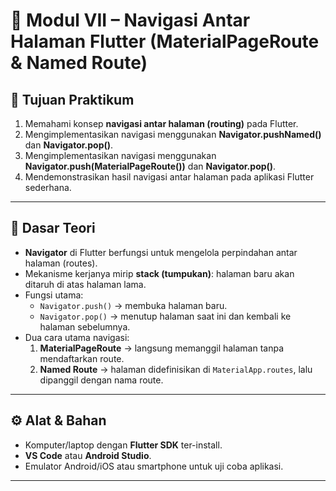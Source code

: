 # 📱 Modul VII – Navigasi Antar Halaman Flutter (MaterialPageRoute & Named Route)

## 🎯 Tujuan Praktikum
1. Memahami konsep **navigasi antar halaman (routing)** pada Flutter.  
2. Mengimplementasikan navigasi menggunakan **Navigator.pushNamed()** dan **Navigator.pop()**.  
3. Mengimplementasikan navigasi menggunakan **Navigator.push(MaterialPageRoute())** dan **Navigator.pop()**.  
4. Mendemonstrasikan hasil navigasi antar halaman pada aplikasi Flutter sederhana.  

---

## 📖 Dasar Teori
- **Navigator** di Flutter berfungsi untuk mengelola perpindahan antar halaman (routes).  
- Mekanisme kerjanya mirip **stack (tumpukan)**: halaman baru akan ditaruh di atas halaman lama.  
- Fungsi utama:
  - `Navigator.push()` → membuka halaman baru.  
  - `Navigator.pop()` → menutup halaman saat ini dan kembali ke halaman sebelumnya.  
- Dua cara utama navigasi:
  1. **MaterialPageRoute** → langsung memanggil halaman tanpa mendaftarkan route.  
  2. **Named Route** → halaman didefinisikan di `MaterialApp.routes`, lalu dipanggil dengan nama route.  

---

## ⚙️ Alat & Bahan
- Komputer/laptop dengan **Flutter SDK** ter-install.  
- **VS Code** atau **Android Studio**.  
- Emulator Android/iOS atau smartphone untuk uji coba aplikasi.  

---
